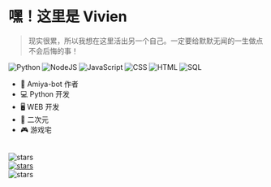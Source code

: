 # 嘿！这里是 Vivien

> 现实很累，所以我想在这里活出另一个自己。一定要给默默无闻的一生做点不会后悔的事！

<img alt="Python" src="https://img.shields.io/badge/Python%20-%2314354C.svg?logo=python&logoColor=white">
<img alt="NodeJS" src="https://img.shields.io/badge/Node.js%20-%2343853D.svg?logo=node.js&logoColor=white">
<img alt="JavaScript" src="https://img.shields.io/badge/JavaScript%20-%23F7DF1E.svg?logo=javascript&logoColor=black">
<img alt="CSS" src="https://img.shields.io/badge/CSS%20-%231572B6.svg?logo=css3&logoColor=white">
<img alt="HTML" src="https://img.shields.io/badge/HTML%20-%23E34F26.svg?logo=html5&logoColor=white">
<img alt="SQL" src="https://img.shields.io/badge/SQL%20-%23025E8C.svg?logo=amazon-dynamodb&logoColor=white">
<br>

- 🐰 Amiya-bot 作者
- 💻 Python 开发
- 🖥 WEB 开发
- 🌸 二次元
- 🎮 游戏宅

<br>
<img alt="stars"
     src="https://github-readme-stats.vercel.app/api?username=vivien8261&show_icons=true&theme=material-palenight">
<br>
<a href="https://github.com/vivien8261/Amiya-Bot" target="_blank">
    <img alt="stars"
         src="https://github-readme-stats.anuraghazra1.vercel.app/api/pin/?username=vivien8261&repo=Amiya-bot&theme=material-palenight"/>
</a>
<br>
<img alt="stars"
     src="https://github-readme-stats.anuraghazra1.vercel.app/api/top-langs/?username=vivien8261&layout=compact&theme=material-palenight">
